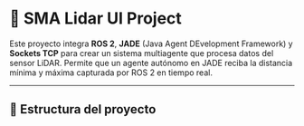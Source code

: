 # 🤖 SMA Lidar UI Project

Este proyecto integra **ROS 2**, **JADE** (Java Agent DEvelopment Framework) y **Sockets TCP** para crear un sistema multiagente que procesa datos del sensor LiDAR. Permite que un agente autónomo en JADE reciba la distancia mínima y máxima capturada por ROS 2 en tiempo real.

---

## 📁 Estructura del proyecto

